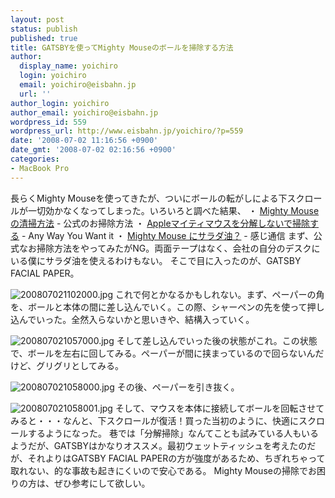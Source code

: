 ```yaml
---
layout: post
status: publish
published: true
title: GATSBYを使ってMighty Mouseのボールを掃除する方法
author:
  display_name: yoichiro
  login: yoichiro
  email: yoichiro@eisbahn.jp
  url: ''
author_login: yoichiro
author_email: yoichiro@eisbahn.jp
wordpress_id: 559
wordpress_url: http://www.eisbahn.jp/yoichiro/?p=559
date: '2008-07-02 11:16:56 +0900'
date_gmt: '2008-07-02 02:16:56 +0900'
categories:
- MacBook Pro
---
```


長らくMighty Mouseを使ってきたが、ついにボールの転がしによる下スクロールが一切効かなくなってしまった。いろいろと調べた結果、
・
[Mighty Mouse の清掃方法](http://docs.info.apple.com/jarticle.html?artnum=302417) - 公式のお掃除方法
・
[Appleマイティマウスを分解しないで掃除する](http://mm5150.cocolog-nifty.com/blog/2007/09/mightymouse_rep.html) - Any Way You Want it
・
[Mighty Mouse にサラダ油？](http://www.sumainobaiten.com/blog/zakki/archives/2005/11/mighty_mouse_2.html) - 感じ通信
まず、公式なお掃除方法をやってみたがNG。両面テープはなく、会社の自分のデスクにいる僕にサラダ油を使えるわけもない。
そこで目に入ったのが、GATSBY FACIAL PAPER。

![200807021102000.jpg](http://www.eisbahn.jp/yoichiro/images/200807021102000.jpg)
これで何とかなるかもしれない。まず、ペーパーの角を、ボールと本体の間に差し込んでいく。この際、シャーペンの先を使って押し込んでいった。全然入らないかと思いきや、結構入っていく。

![200807021057000.jpg](http://www.eisbahn.jp/yoichiro/images/200807021057000.jpg)
そして差し込んでいった後の状態がこれ。この状態で、ボールを左右に回してみる。ペーパーが間に挟まっているので回らないんだけど、グリグリとしてみる。

![200807021058000.jpg](http://www.eisbahn.jp/yoichiro/images/200807021058000.jpg)
その後、ペーパーを引き抜く。

![200807021058001.jpg](http://www.eisbahn.jp/yoichiro/images/200807021058001.jpg)
そして、マウスを本体に接続してボールを回転させてみると・・・なんと、下スクロールが復活！買った当初のように、快適にスクロールするようになった。
巷では「分解掃除」なんてことも試みている人もいるようだが、GATSBYはかなりオススメ。最初ウェットティッシュを考えたのだが、それよりはGATSBY FACIAL PAPERの方が強度があるため、ちぎれちゃって取れない、的な事故も起きにくいので安心である。
Mighty Mouseの掃除でお困りの方は、ぜひ参考にして欲しい。
